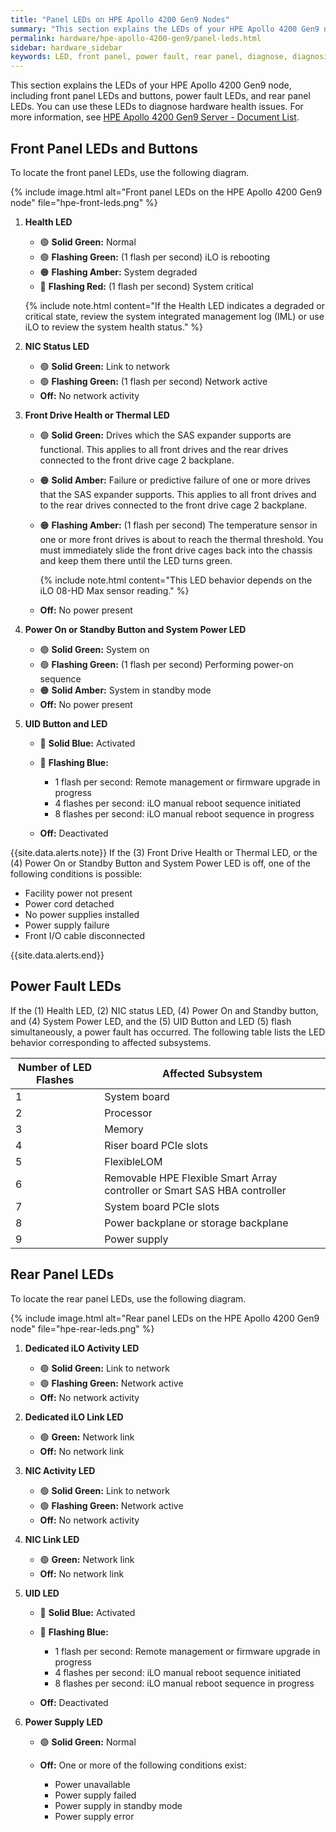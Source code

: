 ```yaml
---
title: "Panel LEDs on HPE Apollo 4200 Gen9 Nodes"
summary: "This section explains the LEDs of your HPE Apollo 4200 Gen9 node."
permalink: hardware/hpe-apollo-4200-gen9/panel-leds.html
sidebar: hardware_sidebar
keywords: LED, front panel, power fault, rear panel, diagnose, diagnosis, hardware health
---
```


This section explains the LEDs of your HPE Apollo 4200 Gen9 node, including front panel LEDs and buttons, power fault LEDs, and rear panel LEDs. You can use these LEDs to diagnose hardware health issues. For more information, see [HPE Apollo 4200 Gen9 Server - Document List](https://support.hpe.com/hpesc/public/docDisplay?docLocale=en_US&docId=c05058024).

## Front Panel LEDs and Buttons

To locate the front panel LEDs, use the following diagram.

{% include image.html alt="Front panel LEDs on the HPE Apollo 4200 Gen9 node" file="hpe-front-leds.png" %}

1. **Health LED**

   * 🟢 **Solid Green:** Normal
   * 🟢 **Flashing Green:** (1 flash per second) iLO is rebooting
   * 🟠 **Flashing Amber:** System degraded
   * 🔴 **Flashing Red:** (1 flash per second) System critical

   {% include note.html content="If the Health LED indicates a degraded or critical state, review the system integrated management log (IML) or use iLO to review the system health status." %}

1. **NIC Status LED**

   * 🟢 **Solid Green:** Link to network
   * 🟢 **Flashing Green:** (1 flash per second) Network active
   * **Off:** No network activity

1. **Front Drive Health or Thermal LED**

   * 🟢 **Solid Green:** Drives which the SAS expander supports are functional. This applies to all front drives and the rear drives connected to the front drive cage 2 backplane.
   * 🟠 **Solid Amber:** Failure or predictive failure of one or more drives that the SAS expander supports. This applies to all front drives and to the rear drives connected to the front drive cage 2 backplane.
   * 🟠 **Flashing Amber:** (1 flash per second) The temperature sensor in one or more front drives is about to reach the thermal threshold. You must immediately slide the front drive cages back into the chassis and keep them there until the LED turns green.

     {% include note.html content="This LED behavior depends on the iLO 08-HD Max sensor reading." %}

   * **Off:** No power present

1. **Power On or Standby Button and System Power LED**

   * 🟢 **Solid Green:** System on
   * 🟢 **Flashing Green:** (1 flash per second) Performing power-on sequence
   * 🟠 **Solid Amber:** System in standby mode
   * **Off:** No power present

1. **UID Button and LED**

   * 🔵 **Solid Blue:** Activated
   * 🔵 **Flashing Blue:**

     * 1 flash per second: Remote management or firmware upgrade in progress
     * 4 flashes per second: iLO manual reboot sequence initiated
     * 8 flashes per second: iLO manual reboot sequence in progress

   * **Off:** Deactivated

{{site.data.alerts.note}}
If the (3) Front Drive Health or Thermal LED, or the (4) Power On or Standby Button and System Power LED is off, one of the following conditions is possible:

<ul>
  <li>Facility power not present</li>
  <li>Power cord detached</li>
  <li>No power supplies installed</li>
  <li>Power supply failure</li>
  <li>Front I/O cable disconnected</li>
</ul>
{{site.data.alerts.end}}

## Power Fault LEDs

If the (1) Health LED, (2) NIC status LED, (4) Power On and Standby button, and (4) System Power LED, and the (5) UID Button and LED (5) flash simultaneously, a power fault has occurred. The following table lists the LED behavior corresponding to affected subsystems.

<table>
<thead>
  <tr>
    <th>Number of LED Flashes</th>
    <th>Affected Subsystem</th>
  </tr>
</thead>
<tbody>
  <tr>
    <td>1</td>
    <td>System board</td>
  </tr>
  <tr>
    <td>2</td>
    <td>Processor</td>
  </tr>
  <tr>
    <td>3</td>
    <td>Memory</td>
  </tr>
  <tr>
    <td>4</td>
    <td>Riser board PCIe slots</td>
  </tr>
  <tr>
    <td>5</td>
    <td>FlexibleLOM</td>
  </tr>
  <tr>
    <td>6</td>
    <td>Removable HPE Flexible Smart Array controller or Smart SAS HBA controller</td>
  </tr>
  <tr>
    <td>7</td>
    <td>System board PCIe slots</td>
  </tr>
  <tr>
    <td>8</td>
    <td>Power backplane or storage backplane</td>
  </tr>
  <tr>
    <td>9</td>
    <td>Power supply</td>
  </tr>  
</tbody>
</table>

## Rear Panel LEDs

To locate the rear panel LEDs, use the following diagram.

{% include image.html alt="Rear panel LEDs on the HPE Apollo 4200 Gen9 node" file="hpe-rear-leds.png" %}

1. **Dedicated iLO Activity LED**

   * 🟢 **Solid Green:** Link to network
   * 🟢 **Flashing Green:** Network active
   * **Off:** No network activity

1. **Dedicated iLO Link LED**

   * 🟢 **Green:** Network link
   * **Off:** No network link

1. **NIC Activity LED**

   * 🟢 **Solid Green:** Link to network
   * 🟢 **Flashing Green:** Network active
   * **Off:** No network activity

1. **NIC Link LED**

   * 🟢 **Green:** Network link
   * **Off:** No network link

1. **UID LED**

   * 🔵 **Solid Blue:** Activated
   * 🔵 **Flashing Blue:**

     * 1 flash per second: Remote management or firmware upgrade in progress
     * 4 flashes per second: iLO manual reboot sequence initiated
     * 8 flashes per second: iLO manual reboot sequence in progress

   * **Off:** Deactivated

1. **Power Supply LED**

   * 🟢 **Solid Green:** Normal
   * **Off:** One or more of the following conditions exist:

     * Power unavailable
     * Power supply failed
     * Power supply in standby mode
     * Power supply error
